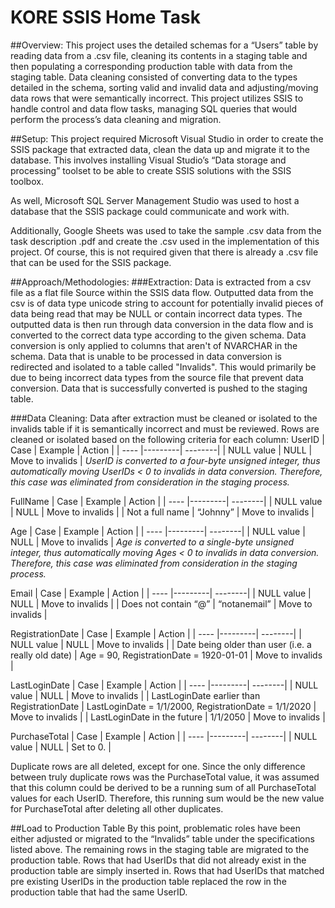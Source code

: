 # KORE SSIS Home Task

##Overview:
This project uses the detailed schemas for a “Users” table by reading data from a .csv file, cleaning its contents in a staging table and then populating a corresponding production table with data from the staging table. Data cleaning consisted of converting data to the types detailed in the schema, sorting valid and invalid data and adjusting/moving data rows that were semantically incorrect. This project utilizes SSIS to handle control and data flow tasks, managing SQL queries that would perform the process’s data cleaning and migration.

##Setup:
This project required Microsoft Visual Studio in order to create the SSIS package that extracted data, clean the data up and migrate it to the database. This involves installing Visual Studio’s “Data storage and processing” toolset to be able to create SSIS solutions with the SSIS toolbox.

As well, Microsoft SQL Server Management Studio was used to host a database that the SSIS package could communicate and work with.

Additionally, Google Sheets was used to take the sample .csv data from the task description .pdf and create the .csv used in the implementation of this project. Of course, this is not required given that there is already a .csv file that can be used for the SSIS package.

##Approach/Methodologies:
###Extraction:
Data is extracted from a csv file as a flat file Source within the SSIS data flow. Outputted data from the csv is of data type unicode string to account for potentially invalid pieces of data being read that may be NULL or contain incorrect data types.
The outputted data is then run through data conversion in the data flow and is converted to the correct data type according to the given schema. Data conversion is only applied to columns that aren't of NVARCHAR in the schema.
Data that is unable to be processed in data conversion is redirected and isolated to a table called "Invalids". This would primarily be due to being incorrect data types from the source file that prevent data conversion.
Data that is successfully converted is pushed to the staging table.

###Data Cleaning:
Data after extraction must be cleaned or isolated to the invalids table if it is semantically incorrect and must be reviewed. Rows are cleaned or isolated based on the following criteria for each column:
UserID
| Case | Example | Action  |
| ---- |---------| --------|
| NULL value | NULL | Move to invalids |
*UserID is converted to a four-byte unsigned integer, thus automatically moving UserIDs < 0 to invalids in data conversion. Therefore, this case was eliminated from consideration in the staging process.*

FullName
| Case | Example | Action  |
| ---- |---------| --------|
| NULL value | NULL | Move to invalids |
| Not a full name | “Johnny” | Move to invalids |

Age
| Case | Example | Action  |
| ---- |---------| --------|
| NULL value | NULL | Move to invalids |
*Age is converted to a single-byte unsigned integer, thus automatically moving Ages < 0 to invalids in data conversion. Therefore, this case was eliminated from consideration in the staging process.*

Email
| Case | Example | Action  |
| ---- |---------| --------|
| NULL value | NULL | Move to invalids |
| Does not contain “@” | “notanemail” | Move to invalids |

RegistrationDate
| Case | Example | Action  |
| ---- |---------| --------|
| NULL value | NULL | Move to invalids |
| Date being older than user (i.e. a really old date) | Age = 90, RegistrationDate = 1920-01-01 | Move to invalids |

LastLoginDate
| Case | Example | Action  |
| ---- |---------| --------|
| NULL value | NULL | Move to invalids |
| LastLoginDate earlier than RegistrationDate | LastLoginDate = 1/1/2000, RegistrationDate = 1/1/2020 | Move to invalids |
| LastLoginDate in the future | 1/1/2050 | Move to invalids |

PurchaseTotal
| Case | Example | Action  |
| ---- |---------| --------|
| NULL value | NULL | Set to 0. |

Duplicate rows are all deleted, except for one. Since the only difference between truly duplicate rows was the PurchaseTotal value, it was assumed that this column could be derived to be a running sum of all PurchaseTotal values for each UserID. Therefore, this running sum would be the new value for PurchaseTotal after deleting all other duplicates.

##Load to Production Table
By this point, problematic roles have been either adjusted or migrated to the “Invalids” table under the specifications listed above. The remaining rows in the staging table are migrated to the production table. Rows that had UserIDs that did not already exist in the production table are simply inserted in. Rows that had UserIDs that matched pre existing UserIDs in the production table replaced the row in the production table that had the same UserID.
